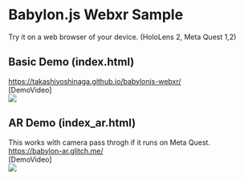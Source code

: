 # Babylon.js Webxr Sample

Try it on a web browser of your device. (HoloLens 2, Meta Quest 1,2)<br>
## Basic Demo (index.html)
https://takashiyoshinaga.github.io/babylonjs-webxr/
<br>
[DemoVideo]<br>
[![](https://img.youtube.com/vi/MyY8gUxv0vA/0.jpg)](https://www.youtube.com/watch?v=MyY8gUxv0vA)


## AR Demo (index_ar.html)
This works with camera pass throgh if it runs on Meta Quest. <br>
https://babylon-ar.glitch.me/
<br>
[DemoVideo] <br>
[![](https://img.youtube.com/vi/RfqHajas-mc/0.jpg)](https://www.youtube.com/watch?v=RfqHajas-mc)

